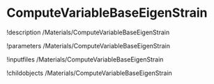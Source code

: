 <!-- MOOSE Documentation Stub: Remove this when content is added. -->

# ComputeVariableBaseEigenStrain
!description /Materials/ComputeVariableBaseEigenStrain

!parameters /Materials/ComputeVariableBaseEigenStrain

!inputfiles /Materials/ComputeVariableBaseEigenStrain

!childobjects /Materials/ComputeVariableBaseEigenStrain
